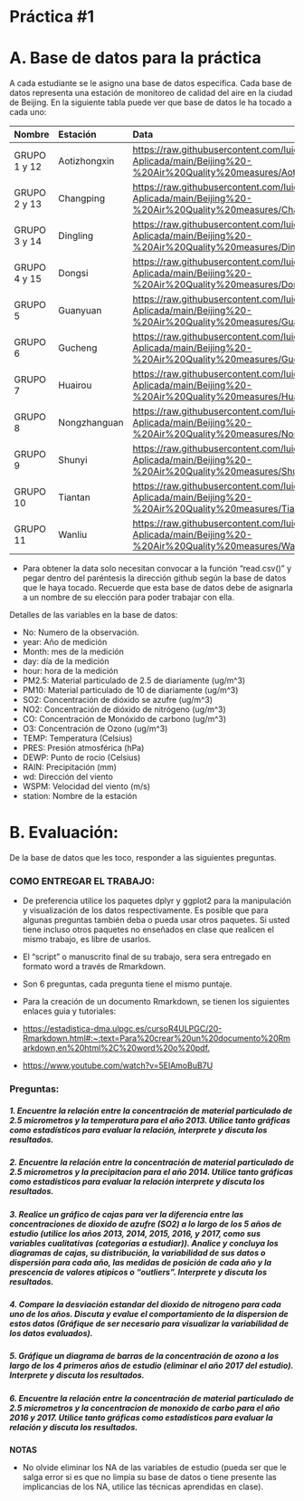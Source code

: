 Práctica \#1
================

# A. Base de datos para la práctica

A cada estudiante se le asigno una base de datos especifica. Cada base
de datos representa una estación de monitoreo de calidad del aire en la
ciudad de Beijing. En la siguiente tabla puede ver que base de datos le
ha tocado a cada uno:

| Nombre       | Estación     | Data                                                                                                                        |
|:-------------|:-------------|:----------------------------------------------------------------------------------------------------------------------------|
| GRUPO 1 y 12 | Aotizhongxin | <https://raw.githubusercontent.com/luiqs/Estadistica-Aplicada/main/Beijing%20-%20Air%20Quality%20measures/Aotizhongxin.csv> |
| GRUPO 2 y 13 | Changping    | <https://raw.githubusercontent.com/luiqs/Estadistica-Aplicada/main/Beijing%20-%20Air%20Quality%20measures/Changping.csv>    |
| GRUPO 3 y 14 | Dingling     | <https://raw.githubusercontent.com/luiqs/Estadistica-Aplicada/main/Beijing%20-%20Air%20Quality%20measures/Dingling.csv>     |
| GRUPO 4 y 15 | Dongsi       | <https://raw.githubusercontent.com/luiqs/Estadistica-Aplicada/main/Beijing%20-%20Air%20Quality%20measures/Dongsi.csv>       |
| GRUPO 5      | Guanyuan     | <https://raw.githubusercontent.com/luiqs/Estadistica-Aplicada/main/Beijing%20-%20Air%20Quality%20measures/Guanyuan.csv>     |
| GRUPO 6      | Gucheng      | <https://raw.githubusercontent.com/luiqs/Estadistica-Aplicada/main/Beijing%20-%20Air%20Quality%20measures/Gucheng.csv>      |
| GRUPO 7      | Huairou      | <https://raw.githubusercontent.com/luiqs/Estadistica-Aplicada/main/Beijing%20-%20Air%20Quality%20measures/Huairou.csv>      |
| GRUPO 8      | Nongzhanguan | <https://raw.githubusercontent.com/luiqs/Estadistica-Aplicada/main/Beijing%20-%20Air%20Quality%20measures/Nongzhanguan.csv> |
| GRUPO 9      | Shunyi       | <https://raw.githubusercontent.com/luiqs/Estadistica-Aplicada/main/Beijing%20-%20Air%20Quality%20measures/Shunyi.csv>       |
| GRUPO 10     | Tiantan      | <https://raw.githubusercontent.com/luiqs/Estadistica-Aplicada/main/Beijing%20-%20Air%20Quality%20measures/Tiantan.csv>      |
| GRUPO 11     | Wanliu       | <https://raw.githubusercontent.com/luiqs/Estadistica-Aplicada/main/Beijing%20-%20Air%20Quality%20measures/Wanliu.csv>       |

-   Para obtener la data solo necesitan convocar a la función
    “read.csv()” y pegar dentro del paréntesis la dirección github según
    la base de datos que le haya tocado. Recuerde que esta base de datos
    debe de asignarla a un nombre de su elección para poder trabajar con
    ella.

Detalles de las variables en la base de datos:

-   No: Numero de la observación.
-   year: Año de medición
-   Month: mes de la medición
-   day: día de la medición
-   hour: hora de la medición
-   PM2.5: Material particulado de 2.5 de diariamente (ug/m^3)
-   PM10: Material particulado de 10 de diariamente (ug/m^3)
-   SO2: Concentración de dióxido se azufre (ug/m^3)
-   NO2: Concentración de dióxido de nitrógeno (ug/m^3)
-   CO: Concentración de Monóxido de carbono (ug/m^3)
-   O3: Concentración de Ozono (ug/m^3)
-   TEMP: Temperatura (Celsius)
-   PRES: Presión atmosférica (hPa)
-   DEWP: Punto de rocio (Celsius)
-   RAIN: Precipitación (mm)
-   wd: Dirección del viento
-   WSPM: Velocidad del viento (m/s)
-   station: Nombre de la estación

# B. Evaluación:

De la base de datos que les toco, responder a las siguientes preguntas.

### **COMO ENTREGAR EL TRABAJO**:

-   De preferencia utilice los paquetes dplyr y ggplot2 para la
    manipulación y visualización de los datos respectivamente. Es
    posible que para algunas preguntas también deba o pueda usar otros
    paquetes. Si usted tiene incluso otros paquetes no enseñados en
    clase que realicen el mismo trabajo, es libre de usarlos.

-   El “script” o manuscrito final de su trabajo, sera sera entregado en
    formato word a través de Rmarkdown.

-   Son 6 preguntas, cada pregunta tiene el mismo puntaje.

-   Para la creación de un documento Rmarkdown, se tienen los siguientes
    enlaces guia y tutoriales:

-   <https://estadistica-dma.ulpgc.es/cursoR4ULPGC/20-Rmarkdown.html#:~:text=Para%20crear%20un%20documento%20Rmarkdown,en%20html%2C%20word%20o%20pdf.>

-   <https://www.youtube.com/watch?v=5ElAmoBuB7U>

### Preguntas:

##### 1. Encuentre la relación entre la concentración de material particulado de 2.5 micrometros y la temperatura para el año 2013. Utilice tanto gráficas como estadísticos para evaluar la relación, interprete y discuta los resultados.

##### 2. Encuentre la relación entre la concentración de material particulado de 2.5 micrometros y la precipitacion para el año 2014. Utilice tanto gráficas como estadísticos para evaluar la relación interprete y discuta los resultados.

##### 3. Realice un gráfico de cajas para ver la diferencia entre las concentraciones de dioxido de azufre (SO2) a lo largo de los 5 años de estudio (utilice los años 2013, 2014, 2015, 2016, y 2017, como sus variables cualitativas (categorias a estudiar)). Analice y concluya los diagramas de cajas, su distribución, la variabilidad de sus datos o dispersión para cada año, las medidas de posición de cada año y la prescencia de valores atipicos o “outliers”. Interprete y discuta los resultados.

##### 4. Compare la desviación estandar del dioxido de nitrogeno para cada uno de los años. Discuta y evalue el comportamiento de la dispersion de estos datos (Gráfique de ser necesario para visualizar la variabilidad de los datos evaluados).

##### 5. Gráfique un diagrama de barras de la concentración de ozono a los largo de los 4 primeros años de estudio (eliminar el año 2017 del estudio). Interprete y discuta los resultados.

##### 6. Encuentre la relación entre la concentración de material particulado de 2.5 micrometros y la concentracion de monoxido de carbo para el año 2016 y 2017. Utilice tanto gráficas como estadísticos para evaluar la relación y discuta los resultados.

**NOTAS**

-   No olvide eliminar los NA de las variables de estudio (pueda ser que
    le salga error si es que no limpia su base de datos o tiene presente
    las implicancias de los NA, utilice las técnicas aprendidas en
    clase).

